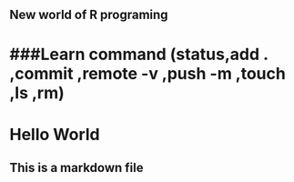 
## New world of R programing
###Learn command (status,add . ,commit ,remote -v ,push -m ,touch ,ls ,rm)
=======
# Hello World 
## This is a markdown file
